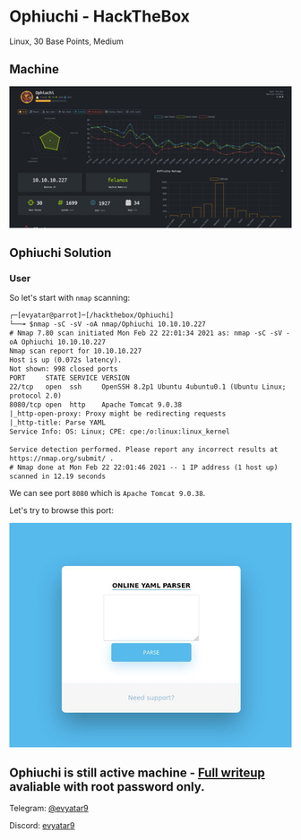 # Ophiuchi - HackTheBox
Linux, 30 Base Points, Medium

## Machine
![Ophiuchi.JPG](images/Ophiuchi.JPG)

## Ophiuchi Solution

### User

So let's start with ```nmap``` scanning:

```console
┌─[evyatar@parrot]─[/hackthebox/Ophiuchi]
└──╼ $nmap -sC -sV -oA nmap/Ophiuchi 10.10.10.227
# Nmap 7.80 scan initiated Mon Feb 22 22:01:34 2021 as: nmap -sC -sV -oA Ophiuchi 10.10.10.227
Nmap scan report for 10.10.10.227
Host is up (0.072s latency).
Not shown: 998 closed ports
PORT     STATE SERVICE VERSION
22/tcp   open  ssh     OpenSSH 8.2p1 Ubuntu 4ubuntu0.1 (Ubuntu Linux; protocol 2.0)
8080/tcp open  http    Apache Tomcat 9.0.38
|_http-open-proxy: Proxy might be redirecting requests
|_http-title: Parse YAML
Service Info: OS: Linux; CPE: cpe:/o:linux:linux_kernel

Service detection performed. Please report any incorrect results at https://nmap.org/submit/ .
# Nmap done at Mon Feb 22 22:01:46 2021 -- 1 IP address (1 host up) scanned in 12.19 seconds
```

We can see port ```8080``` which is ```Apache Tomcat 9.0.38```.

Let's try to browse this port:

![port8080.JPG](images/port8080.JPG)


## Ophiuchi is still active machine - [Full writeup](Ophiuchi-Writeup.pdf) avaliable with root password only.
Telegram: [@evyatar9](https://t.me/evyatar9)

Discord: [evyatar9](https://discordapp.com/users/812805349815091251)